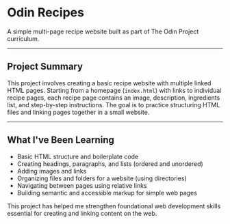 # Odin Recipes

A simple multi-page recipe website built as part of The Odin Project curriculum.

---

## Project Summary

This project involves creating a basic recipe website with multiple linked HTML pages. Starting from a homepage (`index.html`) with links to individual recipe pages, each recipe page contains an image, description, ingredients list, and step-by-step instructions. The goal is to practice structuring HTML files and linking pages together in a small website.

---

## What I've Been Learning

- Basic HTML structure and boilerplate code
- Creating headings, paragraphs, and lists (ordered and unordered)
- Adding images and links
- Organizing files and folders for a website (using directories)
- Navigating between pages using relative links
- Building semantic and accessible markup for simple web pages

This project has helped me strengthen foundational web development skills essential for creating and linking content on the web.

